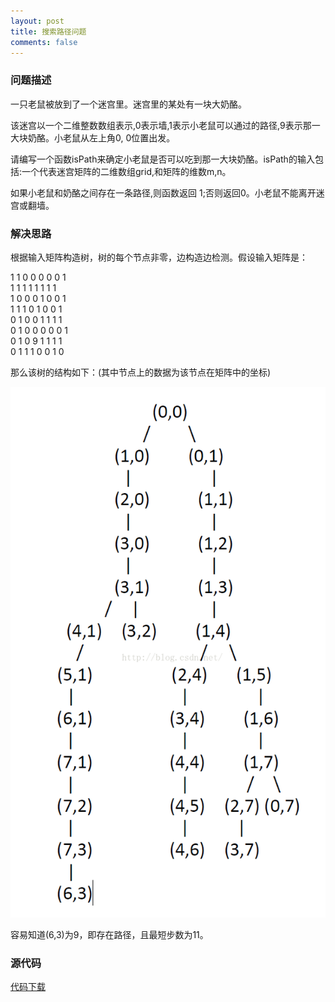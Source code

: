 ```yaml
---
layout: post
title: 搜索路径问题
comments: false
---
```


<!--more-->

### 问题描述 ###

一只老鼠被放到了一个迷宫里。迷宫里的某处有一块大奶酪。

该迷宫以一个二维整数数组表示,0表示墙,1表示小老鼠可以通过的路径,9表示那一大块奶酪。小老鼠从左上角0, 0位置出发。

请编写一个函数isPath来确定小老鼠是否可以吃到那一大块奶酪。isPath的输入包括:一个代表迷宫矩阵的二维数组grid,和矩阵的维数m,n。

如果小老鼠和奶酪之间存在一条路径,则函数返回 1;否则返回0。小老鼠不能离开迷宫或翻墙。

### 解决思路 ###

根据输入矩阵构造树，树的每个节点非零，边构造边检测。假设输入矩阵是：

1  1  0  0  0  0  0  1  
1  1  1  1  1  1  1  1  
1  0  0  0  1  0  0  1  
1  1  1  0  1  0  0  1  
0  1  0  0  1  1  1  1  
0  1  0  0  0  0  0  1  
0  1  0  9  1  1  1  1  
0  1  1  1  0  0  1  0

那么该树的结构如下：(其中节点上的数据为该节点在矩阵中的坐标)

![path1](/public/images/2016-11-22-rat-labyrinth/1.png)

容易知道(6,3)为9，即存在路径，且最短步数为11。

### 源代码 ###

[代码下载](https://github.com/lidongxuan/rat-labyrinth/)
